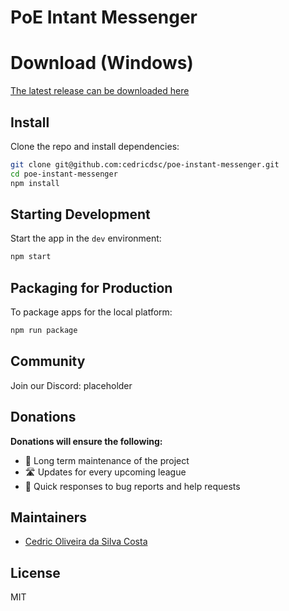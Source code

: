 # PoE Intant Messenger

# Download (Windows) 
[The latest release can be downloaded here](https://github.com/cedricdsc/poe-instant-messenger/releases)

## Install

Clone the repo and install dependencies:

```bash
git clone git@github.com:cedricdsc/poe-instant-messenger.git
cd poe-instant-messenger
npm install
```

## Starting Development

Start the app in the `dev` environment:

```bash
npm start
```

## Packaging for Production

To package apps for the local platform:

```bash
npm run package
```

## Community

Join our Discord: placeholder

## Donations

**Donations will ensure the following:**

- 🔨 Long term maintenance of the project
- 🛣 Updates for every upcoming league
- 🐛 Quick responses to bug reports and help requests

## Maintainers

- [Cedric Oliveira da Silva Costa](https://github.com/cedricdsc)

## License

MIT
